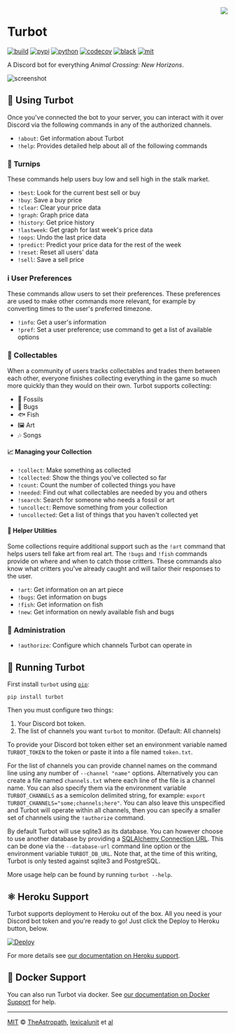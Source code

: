 <img align="right" src="https://raw.githubusercontent.com/theastropath/turbot/master/turbot.png" />

# Turbot

[![build][build-badge]][build]
[![pypi][pypi-badge]][pypi]
[![python][python-badge]][python]
[![codecov][codecov-badge]][codecov]
[![black][black-badge]][black]
[![mit][mit-badge]][mit]

A Discord bot for everything _Animal Crossing: New Horizons_.

![screenshot](https://user-images.githubusercontent.com/1903876/80841531-787c2f00-8bb4-11ea-8975-cc619b978635.png)

## 📱 Using Turbot

Once you've connected the bot to your server, you can interact with it over
Discord via the following commands in any of the authorized channels.

- `!about`: Get information about Turbot
- `!help`: Provides detailed help about all of the following commands

### 💸 Turnips

These commands help users buy low and sell high in the stalk market.

- `!best`: Look for the current best sell or buy
- `!buy`: Save a buy price
- `!clear`: Clear your price data
- `!graph`: Graph price data
- `!history`: Get price history
- `!lastweek`: Get graph for last week's price data
- `!oops`: Undo the last price data
- `!predict`: Predict your price data for the rest of the week
- `!reset`: Reset all users' data
- `!sell`: Save a sell price

### ℹ️ User Preferences

These commands allow users to set their preferences. These preferences are used
to make other commands more relevant, for example by converting times to the
user's preferred timezone.

- `!info`: Get a user's information
- `!pref`: Set a user preference; use command to get a list of available options

### 📮 Collectables

When a community of users tracks collectables and trades them between each
other, everyone finishes collecting everything in the game so much more quickly
than they would on their own. Turbot supports collecting:

- 🦴 Fossils
- 🐞 Bugs
- 🐟 Fish
- 🖼️ Art
- 🎶 Songs

#### 📈 Managing your Collection

- `!collect`: Make something as collected
- `!collected`: Show the things you've collected so far
- `!count`: Count the number of collected things you have
- `!needed`: Find out what collectables are needed by you and others
- `!search`: Search for someone who needs a fossil or art
- `!uncollect`: Remove something from your collection
- `!uncollected`: Get a list of things that you haven't collected yet

#### 🤔 Helper Utilities

Some collections require additional support such as the `!art` command that
helps users tell fake art from real art. The `!bugs` and `!fish` commands
provide on where and when to catch those critters. These commands also know what
critters you've already caught and will tailor their responses to the user.

- `!art`: Get information on an art piece
- `!bugs`: Get information on bugs
- `!fish`: Get information on fish
- `!new`: Get information on newly available fish and bugs

### 👑 Administration

- `!authorize`: Configure which channels Turbot can operate in

## 🤖 Running Turbot

First install `turbot` using [`pip`](https://pip.pypa.io/en/stable/):

```shell
pip install turbot
```

Then you must configure two things:

1. Your Discord bot token.
2. The list of channels you want `turbot` to monitor. (Default: All channels)

To provide your Discord bot token either set an environment variable named
`TURBOT_TOKEN` to the token or paste it into a file named `token.txt`.

For the list of channels you can provide channel names on the command line using
any number of `--channel "name"` options. Alternatively you can create a file
named `channels.txt` where each line of the file is a channel name. You can
also specify them via the environment variable `TURBOT_CHANNELS` as a semicolon
delimited string, for example: `export TURBOT_CHANNELS="some;channels;here"`.
You can also leave this unspecified and Turbot will operate within all channels,
then you can specify a smaller set of channels using the `!authorize` command.

By default Turbot will use sqlite3 as its database. You can however choose to
use another database by providing a [SQLAlchemy Connection URL][db-url]. This
can be done via the `--database-url` command line option or the environment
variable `TURBOT_DB_URL`. Note that, at the time of this writing, Turbot is only
tested against sqlite3 and PostgreSQL.

More usage help can be found by running `turbot --help`.

## ⚛️ Heroku Support

Turbot supports deployment to Heroku out of the box. All you need is your
Discord bot token and you're ready to go! Just click the Deploy to Heroku
button, below.

[![Deploy](https://www.herokucdn.com/deploy/button.svg)][deploy]

For more details see [our documentation on Heroku support](HEROKU.md).

## 🐳 Docker Support

You can also run Turbot via docker. See
[our documentation on Docker Support](DOCKER.md) for help.

---

[MIT][mit] © [TheAstropath][theastropath], [lexicalunit][lexicalunit] et [al][contributors]

[black-badge]:      https://img.shields.io/badge/code%20style-black-000000.svg
[black]:            https://github.com/psf/black
[build-badge]:      https://github.com/theastropath/turbot/workflows/build/badge.svg
[build]:            https://github.com/theastropath/turbot/actions
[codecov-badge]:    https://codecov.io/gh/theastropath/turbot/branch/master/graph/badge.svg
[codecov]:          https://codecov.io/gh/theastropath/turbot
[contributors]:     https://github.com/theastropath/turbot/graphs/contributors
[db-url]:           https://docs.sqlalchemy.org/en/latest/core/engines.html
[deploy]:           https://heroku.com/deploy
[lexicalunit]:      http://github.com/lexicalunit
[mit-badge]:        https://img.shields.io/badge/License-MIT-yellow.svg
[mit]:              https://opensource.org/licenses/MIT
[pypi-badge]:       https://img.shields.io/pypi/v/turbot
[pypi]:             https://pypi.org/project/turbot/
[python-badge]:     https://img.shields.io/badge/python-3.7+-blue.svg
[python]:           https://www.python.org/
[theastropath]:     https://github.com/theastropath
